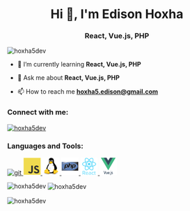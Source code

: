 <h1 align="center">Hi 👋, I'm Edison Hoxha</h1>
<h3 align="center">React, Vue.js, PHP</h3>

<p align="left"> <img src="https://komarev.com/ghpvc/?username=hoxha5dev&label=Profile%20views&color=0e75b6&style=flat" alt="hoxha5dev" /> </p>

- 🌱 I’m currently learning **React, Vue.js, PHP**

- 💬 Ask me about **React, Vue.js, PHP**

- 📫 How to reach me **hoxha5.edison@gmail.com**

<h3 align="left">Connect with me:</h3>
<p align="left">
<a href="https://dev.to/hoxha5dev" target="blank"><img align="center" src="https://raw.githubusercontent.com/rahuldkjain/github-profile-readme-generator/master/src/images/icons/Social/devto.svg" alt="hoxha5dev" height="30" width="40" /></a>
</p>

<h3 align="left">Languages and Tools:</h3>
<p align="left"> <a href="https://git-scm.com/" target="_blank" rel="noreferrer"> <img src="https://www.vectorlogo.zone/logos/git-scm/git-scm-icon.svg" alt="git" width="40" height="40"/> </a> <a href="https://developer.mozilla.org/en-US/docs/Web/JavaScript" target="_blank" rel="noreferrer"> <img src="https://raw.githubusercontent.com/devicons/devicon/master/icons/javascript/javascript-original.svg" alt="javascript" width="40" height="40"/> </a> <a href="https://www.linux.org/" target="_blank" rel="noreferrer"> <img src="https://raw.githubusercontent.com/devicons/devicon/master/icons/linux/linux-original.svg" alt="linux" width="40" height="40"/> </a> <a href="https://www.php.net" target="_blank" rel="noreferrer"> <img src="https://raw.githubusercontent.com/devicons/devicon/master/icons/php/php-original.svg" alt="php" width="40" height="40"/> </a> <a href="https://reactjs.org/" target="_blank" rel="noreferrer"> <img src="https://raw.githubusercontent.com/devicons/devicon/master/icons/react/react-original-wordmark.svg" alt="react" width="40" height="40"/> </a> <a href="https://vuejs.org/" target="_blank" rel="noreferrer"> <img src="https://raw.githubusercontent.com/devicons/devicon/master/icons/vuejs/vuejs-original-wordmark.svg" alt="vuejs" width="40" height="40"/> </a> </p>

<p><img align="left" src="https://github-readme-stats.vercel.app/api/top-langs?username=hoxha5dev&show_icons=true&locale=en&layout=compact" alt="hoxha5dev" /></p>

<p>&nbsp;<img align="center" src="https://github-readme-stats.vercel.app/api?username=hoxha5dev&show_icons=true&locale=en" alt="hoxha5dev" /></p>

<p><img align="center" src="https://github-readme-streak-stats.herokuapp.com/?user=hoxha5dev&" alt="hoxha5dev" /></p>
